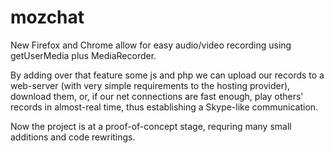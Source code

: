 # mozchat

New Firefox and Chrome allow for easy audio/video recording using getUserMedia plus MediaRecorder.

By adding over that feature some js and php we can upload our records to a web-server 
(with very simple requirements to the hosting provider), download them, or,
if our net connections are fast enough, play others' records in almost-real time, thus establishing
a Skype-like communication.

Now the project is at a proof-of-concept stage, requring many small additions and code rewritings.
